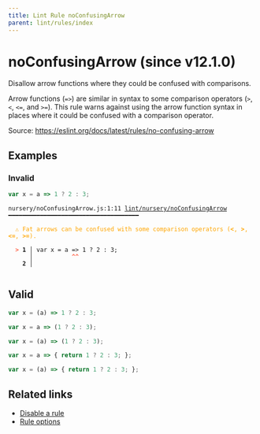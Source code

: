 ```yaml
---
title: Lint Rule noConfusingArrow
parent: lint/rules/index
---
```


# noConfusingArrow (since v12.1.0)

Disallow arrow functions where they could be confused with comparisons.

Arrow functions (`=>`) are similar in syntax to some comparison operators (`>`, `<`, `<=`, and `>=`).
This rule warns against using the arrow function syntax in places where it could be confused with a comparison operator.

Source: https://eslint.org/docs/latest/rules/no-confusing-arrow

## Examples

### Invalid

```jsx
var x = a => 1 ? 2 : 3;
```

<pre class="language-text"><code class="language-text">nursery/noConfusingArrow.js:1:11 <a href="https://docs.rome.tools/lint/rules/noConfusingArrow">lint/nursery/noConfusingArrow</a> ━━━━━━━━━━━━━━━━━━━━━━━━━━━━━━━━━━━━━

<strong><span style="color: Orange;">  </span></strong><strong><span style="color: Orange;">⚠</span></strong> <span style="color: Orange;">Fat arrows can be confused with some comparison operators (</span><span style="color: Orange;"><strong>&lt;</strong></span><span style="color: Orange;">, </span><span style="color: Orange;"><strong>&gt;</strong></span><span style="color: Orange;">, </span><span style="color: Orange;"><strong>&lt;=</strong></span><span style="color: Orange;">, </span><span style="color: Orange;"><strong>&gt;=</strong></span><span style="color: Orange;">).</span>
  
<strong><span style="color: Tomato;">  </span></strong><strong><span style="color: Tomato;">&gt;</span></strong> <strong>1 │ </strong>var x = a =&gt; 1 ? 2 : 3;
   <strong>   │ </strong>          <strong><span style="color: Tomato;">^</span></strong><strong><span style="color: Tomato;">^</span></strong>
    <strong>2 │ </strong>
  
</code></pre>

## Valid

```jsx
var x = (a) => 1 ? 2 : 3;

var x = a => (1 ? 2 : 3);

var x = (a) => (1 ? 2 : 3);

var x = a => { return 1 ? 2 : 3; };

var x = (a) => { return 1 ? 2 : 3; };
```

## Related links

- [Disable a rule](/linter/#disable-a-lint-rule)
- [Rule options](/linter/#rule-options)
